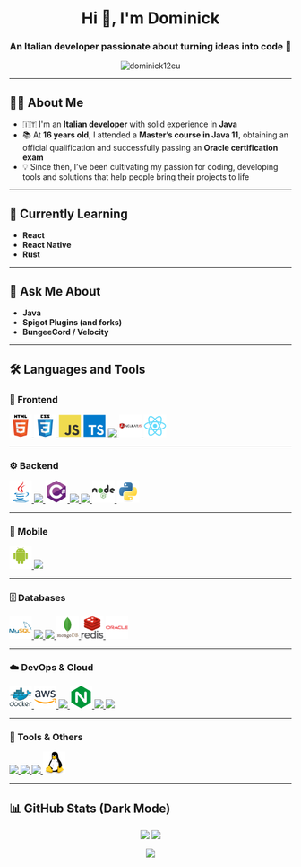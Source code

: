 <h1 align="center">Hi 👋, I'm Dominick</h1>
<h3 align="center">An Italian developer passionate about turning ideas into code 🚀</h3>

<p align="center">
  <img src="https://komarev.com/ghpvc/?username=dominick12eu&label=Profile%20views&color=6e18fb&style=flat" alt="dominick12eu" />
</p>

---

## 👨‍💻 About Me  
- 🇮🇹 I'm an **Italian developer** with solid experience in **Java**  
- 📚 At **16 years old**, I attended a **Master’s course in Java 11**, obtaining an official qualification and successfully passing an **Oracle certification exam**  
- 💡 Since then, I’ve been cultivating my passion for coding, developing tools and solutions that help people bring their projects to life  

---

## 🌱 Currently Learning  
- **React**  
- **React Native**  
- **Rust**  

---

## 💬 Ask Me About  
- **Java**  
- **Spigot Plugins (and forks)**  
- **BungeeCord / Velocity**  

---

## 🛠️ Languages and Tools  

### 🎨 Frontend  
<p align="left">
<a href="https://www.w3.org/html/" target="_blank"> <img src="https://raw.githubusercontent.com/devicons/devicon/master/icons/html5/html5-original-wordmark.svg" width="40"/> </a>
<a href="https://www.w3schools.com/css/" target="_blank"> <img src="https://raw.githubusercontent.com/devicons/devicon/master/icons/css3/css3-original-wordmark.svg" width="40"/> </a>
<a href="https://developer.mozilla.org/en-US/docs/Web/JavaScript" target="_blank"> <img src="https://raw.githubusercontent.com/devicons/devicon/master/icons/javascript/javascript-original.svg" width="40"/> </a>
<a href="https://www.typescriptlang.org/" target="_blank"> <img src="https://raw.githubusercontent.com/devicons/devicon/master/icons/typescript/typescript-original.svg" width="40"/> </a>
<a href="https://angular.io" target="_blank"> <img src="https://angular.io/assets/images/logos/angular/angular.svg" width="40"/> </a>
<a href="https://angular.io" target="_blank"> <img src="https://raw.githubusercontent.com/devicons/devicon/master/icons/angularjs/angularjs-original-wordmark.svg" width="40"/> </a>
<a href="https://reactjs.org/" target="_blank"> <img src="https://raw.githubusercontent.com/devicons/devicon/master/icons/react/react-original.svg" width="40"/> </a>
</p>

---

### ⚙️ Backend  
<p align="left">
<a href="https://www.java.com" target="_blank"> <img src="https://raw.githubusercontent.com/devicons/devicon/master/icons/java/java-original.svg" width="40"/> </a>
<a href="https://spring.io/" target="_blank"> <img src="https://www.vectorlogo.zone/logos/springio/springio-icon.svg" width="40"/> </a>
<a href="https://www.w3schools.com/cs/" target="_blank"> <img src="https://raw.githubusercontent.com/devicons/devicon/master/icons/csharp/csharp-original.svg" width="40"/> </a>
<a href="https://kotlinlang.org" target="_blank"> <img src="https://www.vectorlogo.zone/logos/kotlinlang/kotlinlang-icon.svg" width="40"/> </a>
<a href="https://dart.dev" target="_blank"> <img src="https://www.vectorlogo.zone/logos/dartlang/dartlang-icon.svg" width="40"/> </a>
<a href="https://nodejs.org" target="_blank"> <img src="https://raw.githubusercontent.com/devicons/devicon/master/icons/nodejs/nodejs-original-wordmark.svg" width="40"/> </a>
<a href="https://www.python.org" target="_blank"> <img src="https://raw.githubusercontent.com/devicons/devicon/master/icons/python/python-original.svg" width="40"/> </a>
</p>

---

### 📱 Mobile  
<p align="left">
<a href="https://developer.android.com" target="_blank"> <img src="https://raw.githubusercontent.com/devicons/devicon/master/icons/android/android-original-wordmark.svg" width="40"/> </a>
<a href="https://flutter.dev" target="_blank"> <img src="https://www.vectorlogo.zone/logos/flutterio/flutterio-icon.svg" width="40"/> </a>
</p>

---

### 🗄️ Databases  
<p align="left">
<a href="https://www.mysql.com/" target="_blank"> <img src="https://raw.githubusercontent.com/devicons/devicon/master/icons/mysql/mysql-original-wordmark.svg" width="40"/> </a>
<a href="https://mariadb.org/" target="_blank"> <img src="https://www.vectorlogo.zone/logos/mariadb/mariadb-icon.svg" width="40"/> </a>
<a href="https://www.sqlite.org/" target="_blank"> <img src="https://www.vectorlogo.zone/logos/sqlite/sqlite-icon.svg" width="40"/> </a>
<a href="https://www.mongodb.com/" target="_blank"> <img src="https://raw.githubusercontent.com/devicons/devicon/master/icons/mongodb/mongodb-original-wordmark.svg" width="40"/> </a>
<a href="https://redis.io" target="_blank"> <img src="https://raw.githubusercontent.com/devicons/devicon/master/icons/redis/redis-original-wordmark.svg" width="40"/> </a>
<a href="https://www.oracle.com/" target="_blank"> <img src="https://raw.githubusercontent.com/devicons/devicon/master/icons/oracle/oracle-original.svg" width="40"/> </a>
</p>

---

### ☁️ DevOps & Cloud  
<p align="left">
<a href="https://www.docker.com/" target="_blank"> <img src="https://raw.githubusercontent.com/devicons/devicon/master/icons/docker/docker-original-wordmark.svg" width="40"/> </a>
<a href="https://aws.amazon.com" target="_blank"> <img src="https://raw.githubusercontent.com/devicons/devicon/master/icons/amazonwebservices/amazonwebservices-original-wordmark.svg" width="40"/> </a>
<a href="https://heroku.com" target="_blank"> <img src="https://www.vectorlogo.zone/logos/heroku/heroku-icon.svg" width="40"/> </a>
<a href="https://nginx.com" target="_blank"> <img src="https://raw.githubusercontent.com/devicons/devicon/master/icons/nginx/nginx-original.svg" width="40"/> </a>
<a href="https://www.jenkins.io" target="_blank"> <img src="https://www.vectorlogo.zone/logos/jenkins/jenkins-icon.svg" width="40"/> </a>
<a href="https://grafana.com" target="_blank"> <img src="https://www.vectorlogo.zone/logos/grafana/grafana-icon.svg" width="40"/> </a>
</p>

---

### 🔧 Tools & Others  
<p align="left">
<a href="https://git-scm.com/" target="_blank"> <img src="https://www.vectorlogo.zone/logos/git-scm/git-scm-icon.svg" width="40"/> </a>
<a href="https://www.gnu.org/software/bash/" target="_blank"> <img src="https://www.vectorlogo.zone/logos/gnu_bash/gnu_bash-icon.svg" width="40"/> </a>
<a href="https://postman.com" target="_blank"> <img src="https://www.vectorlogo.zone/logos/getpostman/getpostman-icon.svg" width="40"/> </a>
<a href="https://www.linux.org/" target="_blank"> <img src="https://raw.githubusercontent.com/devicons/devicon/master/icons/linux/linux-original.svg" width="40"/> </a>
</p>

---

## 📊 GitHub Stats (Dark Mode)  

<p align="center">
  <img src="https://github-readme-stats.vercel.app/api?username=dominick12eu&show_icons=true&locale=en&theme=tokyonight" height="165"/>
  <img src="https://github-readme-stats.vercel.app/api/top-langs?username=dominick12eu&show_icons=true&locale=en&layout=compact&theme=tokyonight" height="165"/>
</p>

<p align="center">
  <img src="https://github-readme-streak-stats.herokuapp.com/?user=dominick12eu&theme=tokyonight" />
</p>


